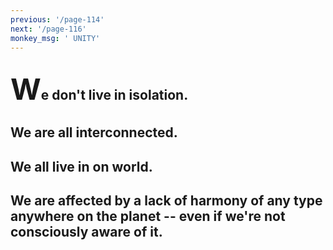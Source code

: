 ```yaml
---
previous: '/page-114'
next: '/page-116'
monkey_msg: ' UNITY'
---
```


## <span style="font-size:47px;">W</span>e don't live in isolation.
## We are all interconnected.
## We all live in on world.
## We are affected by a lack of harmony of any type anywhere on the planet -- even if we're not consciously aware of it.
